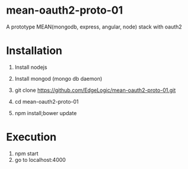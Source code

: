 # mean-oauth2-proto-01
A prototype MEAN(mongodb, express, angular, node) stack with oauth2

# Installation

1) Install nodejs

2) Install mongod (mongo db daemon)

3) git clone https://github.com/EdgeLogic/mean-oauth2-proto-01.git

4) cd mean-oauth2-proto-01

5) npm install;bower update

# Execution
1) npm start
2) go to localhost:4000
